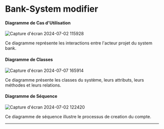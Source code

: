 # Bank-System modifier


#### Diagramme de Cas d'Utilisation

![Capture d'écran 2024-07-02 115928](https://github.com/Zouhayr-BAHOUMI/Bank-System/assets/155726584/d6cbf5eb-41b3-4b83-a29b-06e0d2b98e3f)



Ce diagramme représente les interactions entre l'acteur projet du system bank.

#### Diagramme de Classes


![Capture d'écran 2024-07-07 165914](https://github.com/Zouhayr-BAHOUMI/Bank-System/assets/155726584/77c12d80-a183-49aa-86a3-ff8dfcb6ac69)


Ce diagramme présente les classes du système, leurs attributs, leurs méthodes et leurs relations.

#### Diagramme de Séquence

![Capture d'écran 2024-07-02 122420](https://github.com/Zouhayr-BAHOUMI/Bank-System/assets/155726584/ce96d45a-3bb0-499f-a829-c71ddc73170e)


Ce diagramme de séquence illustre le processus de creation du compte.

---
